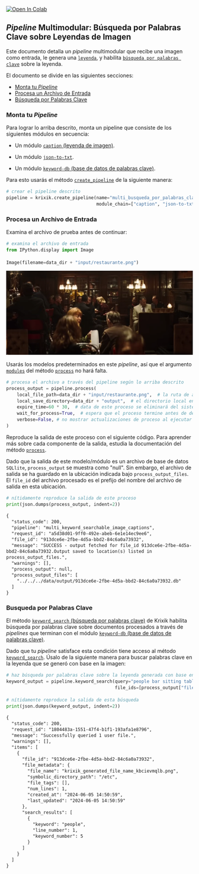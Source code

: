 <a href="https://colab.research.google.com/github/krixik-ai/krixik-docs/blob/main/docs/examples/search_pipeline_examples/multi_keyword_searchable_image_captions.ipynb" target="_parent"><img src="https://colab.research.google.com/assets/colab-badge.svg" alt="Open In Colab"/></a>

## *Pipeline* Multimodular: Búsqueda por Palabras Clave sobre Leyendas de Imagen

Este documento detalla un *pipeline* multimodular que recibe una imagen como entrada, le genera una [`leyenda`](../../modulos/modulos_ia/modulo_caption_leyenda_de_imagen.md), y habilita [`búsqueda por palabras clave`](../../sistema/metodos_de_busqueda/metodo_keyword_search_busqueda_por_palabras_clave.md) sobre la leyenda.

El documento se divide en las siguientes secciones:

- [Monta tu *Pipeline*](#monta-tu-pipeline)
- [Procesa un Archivo de Entrada](#procesa-un-archivo-de-entrada)
- [Búsqueda por Palabras Clave](#busqueda-por-palabras-clave)

### Monta tu *Pipeline*

Para lograr lo arriba descrito, monta un pipeline que consiste de los siguientes módulos en secuencia:

- Un módulo [`caption` (leyenda de imagen)](../../modulos/modulos_ia/modulo_caption_leyenda_de_imagen.md).

- Un módulo [`json-to-txt`](../../modulos/modulos_de_funciones_de_apoyo/modulo_json-to-txt.md).

- Un módulo [`keyword-db` (base de datos de palabras clave)](../../modulos/modulos_de_bases_de_datos/modulo_keyword-db_base_de_datos_de_palabras_clave.md).

Para esto usarás el método [`create_pipeline`](../../sistema/creacion_de_pipelines/creacion_de_pipelines.md) de la siguiente manera:


```python
# crear el pipeline descrito
pipeline = krixik.create_pipeline(name="multi_busqueda_por_palabras_clave_leyendas_de_imagenes",
                                  module_chain=["caption", "json-to-txt", "keyword-db"])
```

### Procesa un Archivo de Entrada

Examina el archivo de prueba antes de continuar:


```python
# examina el archivo de entrada
from IPython.display import Image

Image(filename=data_dir + "input/restaurante.png")
```




    
![png](multi_busqueda_por_palabras_clave_sobre_leyendas_de_imagen_files/multi_busqueda_por_palabras_clave_sobre_leyendas_de_imagen_5_0.png)
    



Usarás los modelos predeterminados en este *pipeline*, así que el argumento [`modules`](../../sistema/parametros_y_procesar_archivos_a_traves_de_pipelines/metodo_process_procesar.md#seleccion-de-modelo-por-medio-del-argumento-modules) del método [`process`](../../sistema/parametros_y_procesar_archivos_a_traves_de_pipelines/metodo_process_procesar.md) no hará falta.


```python
# procesa el archivo a través del pipeline según lo arriba descrito
process_output = pipeline.process(
    local_file_path=data_dir + "input/restaurante.png",  # la ruta de archivo inicial en la que yace el archivo de entrada
    local_save_directory=data_dir + "output",  # el directorio local en el que se guardará el archivo de salida
    expire_time=60 * 30,  # data de este proceso se eliminará del sistema Krixik en 30 minutos
    wait_for_process=True,  # espera que el proceso termine antes de devolver control del IDE al usuario
    verbose=False, # no mostrar actualizaciones de proceso al ejecutar el código
)
```

Reproduce la salida de este proceso con el siguiente código. Para aprender más sobre cada componente de la salida, estudia la documentación del método [`process`](../../sistema/parametros_y_procesar_archivos_a_traves_de_pipelines/metodo_process_procesar.md).

Dado que la salida de este modelo/módulo es un archivo de base de datos `SQLlite`, `process_output` se muestra como "null". Sin embargo, el archivo de salida se ha guardado en la ubicación indicada bajo `process_output_files`. El `file_id` del archivo procesado es el prefijo del nombre del archivo de salida en esta ubicación.


```python
# nítidamente reproduce la salida de este proceso
print(json.dumps(process_output, indent=2))
```

    {
      "status_code": 200,
      "pipeline": "multi_keyword_searchable_image_captions",
      "request_id": "a5d38d01-9ff0-492e-abeb-6e1e14ec9ee6",
      "file_id": "913dce6e-2fbe-4d5a-bbd2-84c6a0a73932",
      "message": "SUCCESS - output fetched for file_id 913dce6e-2fbe-4d5a-bbd2-84c6a0a73932.Output saved to location(s) listed in process_output_files.",
      "warnings": [],
      "process_output": null,
      "process_output_files": [
        "../../../data/output/913dce6e-2fbe-4d5a-bbd2-84c6a0a73932.db"
      ]
    }


### Busqueda por Palabras Clave

El método [`keyword_search` (búsqueda por palabras clave)](../../sistema/metodos_de_busqueda/metodo_keyword_search_busqueda_por_palabras_clave.md) de Krixik habilita búsqueda por palabras clave sobre documentos procesados a través de *pipelines* que terminan con el módulo [`keyword-db` (base de datos de palabras clave)](../../modulos/modulos_de_bases_de_datos/modulo_keyword-db_base_de_datos_de_palabras_clave.md).

Dado que tu *pipeline* satisface esta condición tiene acceso al método [`keyword_search`](../../sistema/metodos_de_busqueda/metodo_keyword_search_busqueda_por_palabras_clave.md). Úsalo de la siguiente manera para buscar palabras clave en la leyenda que se generó con base en la imagen:


```python
# haz búsqueda por palabras clave sobre la leyenda generada con base en la imagen procesada por el pipeline
keyword_output = pipeline.keyword_search(query="people bar sitting tables dinner drinks",
                                         file_ids=[process_output["file_id"]])

# nítidamente reproduce la salida de esta búsqueda
print(json.dumps(keyword_output, indent=2))
```

    {
      "status_code": 200,
      "request_id": "1804483a-1551-47f4-b1f1-193afa1e8796",
      "message": "Successfully queried 1 user file.",
      "warnings": [],
      "items": [
        {
          "file_id": "913dce6e-2fbe-4d5a-bbd2-84c6a0a73932",
          "file_metadata": {
            "file_name": "krixik_generated_file_name_kbcievmqlb.png",
            "symbolic_directory_path": "/etc",
            "file_tags": [],
            "num_lines": 1,
            "created_at": "2024-06-05 14:50:59",
            "last_updated": "2024-06-05 14:50:59"
          },
          "search_results": [
            {
              "keyword": "people",
              "line_number": 1,
              "keyword_number": 5
            }
          ]
        }
      ]
    }

